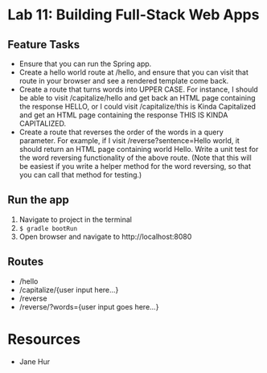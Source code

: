 # Lab 11: Building Full-Stack Web Apps

## Feature Tasks
- Ensure that you can run the Spring app.
- Create a hello world route at /hello, and ensure that you can visit that route in your browser and see a rendered template come back.
- Create a route that turns words into UPPER CASE. For instance, I should be able to visit /capitalize/hello and get back an HTML page containing the response HELLO, or I could visit /capitalize/this is Kinda Capitalized and get an HTML page containing the response THIS IS KINDA CAPITALIZED.
- Create a route that reverses the order of the words in a query parameter. For example, if I visit /reverse?sentence=Hello world, it should return an HTML page containing world Hello.
Write a unit test for the word reversing functionality of the above route. (Note that this will be easiest if you write a helper method for the word reversing, so that you can call that method for testing.)

## Run the app
1. Navigate to project in the terminal
2. ``` $ gradle bootRun ```
3. Open browser and navigate to http://localhost:8080

## Routes
- /hello
- /capitalize/{user input here...}
- /reverse
- /reverse/?words={user input goes here...}

# Resources
- Jane Hur
